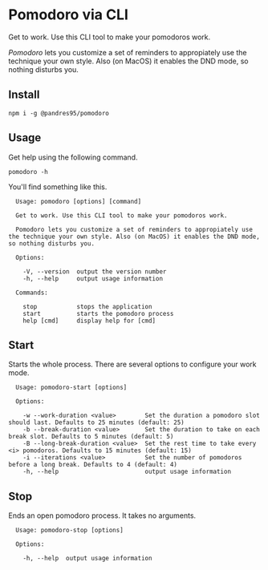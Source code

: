 # Pomodoro via CLI

Get to work. Use this CLI tool to make your pomodoros work.

_Pomodoro_ lets you customize a set of reminders to appropiately use the technique your own style. Also (on MacOS) it enables the DND mode, so nothing disturbs you.

## Install

```
npm i -g @pandres95/pomodoro
```

## Usage

Get help using the following command.

```
pomodoro -h
```

You'll find something like this.

```
  Usage: pomodoro [options] [command]

  Get to work. Use this CLI tool to make your pomodoros work.

  Pomodoro lets you customize a set of reminders to appropiately use the technique your own style. Also (on MacOS) it enables the DND mode, so nothing disturbs you.

  Options:

    -V, --version  output the version number
    -h, --help     output usage information

  Commands:

    stop           stops the application
    start          starts the pomodoro process
    help [cmd]     display help for [cmd]
```

## Start

Starts the whole process. There are several options to configure your work mode.

```
  Usage: pomodoro-start [options]

  Options:

    -w --work-duration <value>        Set the duration a pomodoro slot should last. Defaults to 25 minutes (default: 25)
    -b --break-duration <value>       Set the duration to take on each break slot. Defaults to 5 minutes (default: 5)
    -B --long-break-duration <value>  Set the rest time to take every <i> pomodoros. Defaults to 15 minutes (default: 15)
    -i --iterations <value>           Set the number of pomodoros before a long break. Defaults to 4 (default: 4)
    -h, --help                        output usage information
```

## Stop

Ends an open pomodoro process. It takes no arguments.

```
  Usage: pomodoro-stop [options]

  Options:

    -h, --help  output usage information
```
